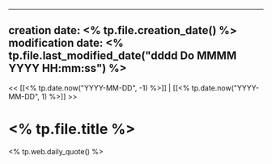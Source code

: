 
--- 
creation date: <% tp.file.creation_date() %> 
modification date: <% tp.file.last_modified_date("dddd Do MMMM YYYY HH:mm:ss") %> 
--- 

<< [[<% tp.date.now("YYYY-MM-DD", -1) %>]] | [[<% tp.date.now("YYYY-MM-DD", 1) %>]] >> 
# <% tp.file.title %> 

<% tp.web.daily_quote() %>